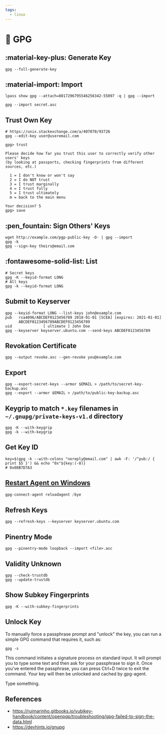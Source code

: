 ```yaml
---
tags:
  - linux
---
```

# :key: GPG

## :material-key-plus: Generate Key

```shell
gpg --full-generate-key
```

## :material-import: Import

```shell
lpass show gpg --attach=8017296795546256342-55097 -q | gpg --import
```

```shell
gpg --import secret.asc
```

## Trust Own Key

```shell
# https://unix.stackexchange.com/a/407070/93726
gpg --edit-key user@useremail.com

gpg> trust

Please decide how far you trust this user to correctly verify other users' keys
(by looking at passports, checking fingerprints from different sources, etc.)

  1 = I don't know or won't say
  2 = I do NOT trust
  3 = I trust marginally
  4 = I trust fully
  5 = I trust ultimately
  m = back to the main menu

Your decision? 5
gpg> save
```

## :pen_fountain: Sign Others' Keys

```shell
wget http://example.com/pgp-public-key -O- | gpg --import
gpg -k
gpg --sign-key theirs@email.com
```

## :fontawesome-solid-list: List

```shell
# Secret keys
gpg -K --keyid-format LONG
# All keys
gpg -k --keyid-format LONG
```

## Submit to Keyserver

```shell
gpg --keyid-format LONG --list-keys john@example.com
pub   rsa4096/ABCDEF0123456789 2018-01-01 [SCEA] [expires: 2021-01-01]
      ABCDEF0123456789ABCDEF0123456789
uid              [ ultimate ] John Doe
gpg --keyserver keyserver.ubuntu.com --send-keys ABCDEF0123456789
```

## Revokation Certificate

```shell
gpg --output revoke.asc --gen-revoke you@example.com
```

## Export

```shell
gpg --export-secret-keys --armor $EMAIL > /path/to/secret-key-backup.asc
gpg --export --armor $EMAIL > /path/to/public-key-backup.asc
```

## Keygrip to match `*.key` filenames in `~/.gnupg/private-keys-v1.d` directory

```shell
gpg -K --with-keygrip
gpg -k --with-keygrip
```

## Get Key ID

```shell
key=$(gpg -k --with-colons "noreply@email.com" | awk -F: '/^pub:/ { print $5 }') && echo "0x"${key:(-8)}
# 0x08B7D7A3
```

## [Restart Agent on Windows][1]

```PowerShell
gpg-connect-agent reloadagent /bye
```

## Refresh Keys

```shell
gpg --refresh-keys --keyserver keyserver.ubuntu.com
```

## Pinentry Mode

```shell
gpg --pinentry-mode loopback --import <file>.asc
```

## Validity Unknown

```shell
gpg --check-trustdb
gpg --update-trustdb
```

## Show Subkey Fingerprints

```shell
gpg -K --with-subkey-fingerprints
```

## Unlock Key

To manually force a passphrase prompt and "unlock" the key, you can run a simple GPG command that requires it, such as:

```shell
gpg -s
```

This command initiates a signature process on standard input. It will prompt you to type some text and then ask for your passphrase to sign it. Once you've entered the passphrase, you can press Ctrl+D twice to exit the command. Your key will then be unlocked and cached by gpg-agent.

Type something.

## References

- <https://ruimarinho.gitbooks.io/yubikey-handbook/content/openpgp/troubleshooting/gpg-failed-to-sign-the-data.html>
- <https://devhints.io/gnupg>

[1]: https://superuser.com/a/1663941/352242
